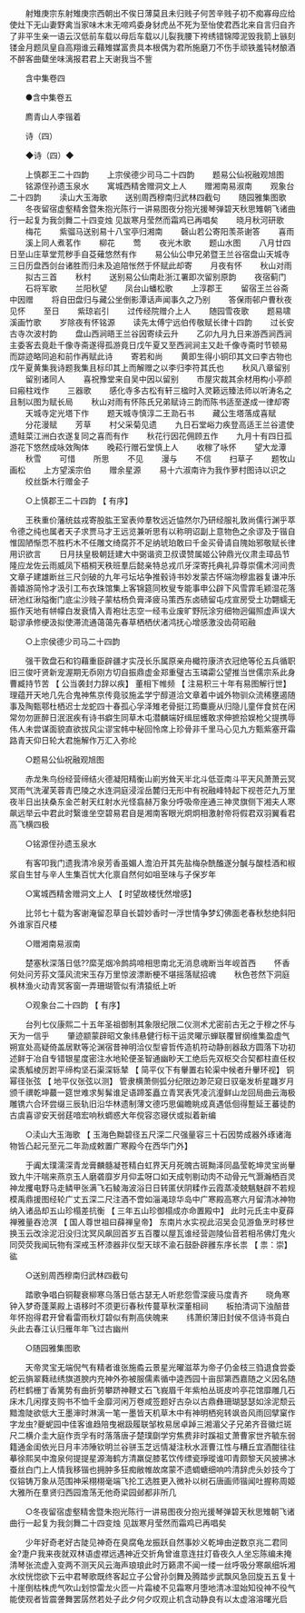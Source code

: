 <!-- { "loadSidebar": true } -->
　　射雉庚宗东射雉庚宗西朝出不俟日薄莫且未归贱子何苦辛贱子初不痴寡母应给使灶下无山妻野禽当家味木末无啼鸡委身豺虎丛不死为至怡使君西北来自言归自齐了非平生亲一语云汉低前车载以母后车载以儿裂我腰下袴绣错锦障泥毁我箭上镞刻镂金月题凤皇自高翔谁云藉雉媒富贵具本根偶为君所施磨刀不伤手顽铁羞钝材酿酒不醉客曲糵坐味漓报君君上天谢我当不訾 

　　含中集卷四 

　　●含中集卷五 

　　廌青山人李锴着 

　　诗（四） 

　　◆诗（四）◆ 

　　上慎郡王二十四韵 
　　上宗侯德少司马二十四韵 
　　题易公仙祝融观旭图 
　　铭源侄孙遗玉泉水 
　　寓城西精舍赠洞文上人 
　　赠湘南易淑南 
　　观象台二十四韵 
　　渎山大玉海歌 
　　送别周西穆南归武林四截句 
　　随园雅集图歌 
　　冬夜留宿虚壑精舍暨朱抱光陈行一讲易图夜分抱光援琴弹碧天秋思雉朝飞诸曲行一起复为我剑舞二十四变烛 见跋寒月莹然而霜鸡已再唱矣 
　　晓月秋河研歌 
　　梅花 
　　紫骝马送别易十八宝亭归湘南 
　　磬山若公寄阳羡茶谢答 
　　喜雨 
　　溪上同人煮茗作 
　　柳花 
　　莺 
　　夜光木歌 
　　题山水图 
　　八月廿四日至山庄草堂荒秽手自芟薙悠然有作 
　　易公仙公申兄弟暨王兰谷宿盘山天城寺三日历盘西剑台诸胜而归未及追陪怅然于怀赋此却寄 
　　月夜有怀 
　　秋山对雨 
　　拟古三首 
　　秋村 
　　送别易公仙南赴浙江署即次留别原韵 
　　夜宿蓟门 
　　石将军歌 
　　兰阳秋望 
　　凤台山蟠松歌 
　　上淳郡王 
　　留宿王兰谷斋中因赠 
　　将自田盘归与藏公坐倒影潭话声闻事久之乃别 
　　答保雨邨户曹秋夜见怀 
　　至日 
　　紫琼岩引 
　　过传经院赠介上人 
　　随园雪夜歌 
　　题易啸溪画竹歌 
　　岁除夜有怀铭源 
　　读先太傅宁远伯传敬赋长律十四韵 
　　过长安古寺次波村韵 
　　盘山西涧晤王兰谷因寄续云升 
　　乙卯九月九日来游西涧西涧主委客去竟赴千像寺斋遂得孤游竟日戊午夏又至西涧涧主又赴千像寺斋时节顿易 而踪迹略同追和前作再赋此诗 
　　寄若和尚 
　　黄即生得小铜印其文曰李古物也戊午夏黄集我诗题我集且标印其上而解赠之以李归李符其氏也 
　　秋风八章留别 
　　留别诸同人 
　　喜祝豫堂来自吴中因以留别 
　　巿屋灾裁其余材用构小亭颜曰瘢柱戏作 
　　三器歌 
　　感化寺多古松有轩三楹时入灵籁远臻法师以听涛名之且制以图为赋长局 
　　秋山对雨有怀陈氏兄弟赋诗三韵而陈书适至遂成一律却寄 
　　天城寺定光塔下作 
　　题天城寺慎淳二王泐石书 
　　藏公生塔落成喜赋 
　　分花漫赋 
　　芳草 
　　村父采菊见遗 
　　九日石堂峪力疾登高适王兰谷遣使遗鲑菜江洲白衣遂复同之喜而有作 
　　秋花行因花佣顾五作 
　　九月十有四日孤游花下悠然成咏效陶体 
　　晚菘行赠石堂慎上人 
　　收稼了咏怀 
　　望大龙潭 
　　秋雪 
　　可惜 
　　所思 
　　不见 
　　漫与 
　　不信 
　　扫草子 
　　题牧山画松 
　　上方望溪宗伯 
　　赠余星源 
　　易十六淑南许为我作萝村图诗以识之 
　　绞丝斲木行赠金子 

　　○上慎郡王二十四韵 【 有序】 

　　王秩重价藩统兹戎寄股肱王室表帅羣牧远近恊然尔乃研经服礼敦尚儒行渊乎萃令德之纯也属者天子求贾马才王远览兼听思有以称明诏副上意物色之余谬及于锴自惟固陋惭恧不胜朽木不任雕文绮腐芥不足纳琥珀敢曰千金买骨请自隗始邪敬赋长律用识欲言 
　　日月扶皇极朝廷建大中弼谐资卫叔谟赞属姬公钟鼎光仪肃圭璋品节隆应龙佐云雨威凤下梧桐天秩班羣后懿亲特总戎爪牙深寄托典礼异尊崇儒术河间贵文章子建雄断丝三尺剑破的九年弓坛坫争推毂诗书妙发蒙古怀端沕穆盅器复谦冲乐善嬉游简怜才汲引工布衣珠馆集上客锦筵同枚叟专能事申公辟下风雪霏毛颖湿花落研池红湫隘衡门底尘沙贱子蒙枯杨负膏泽疲马策西东卤碛留屯戍宣房受土功翾蠕无振作天地有帡幪白发衰情入青袍壮志空一经韦业废旷野阮涂穷细物迥偏照虚声误大聪谬承修绠汲拟使滞流通蔼蔼先春草栖栖伏渚鸿抚心增感激没齿荷昭融 

　　○上宗侯德少司马二十四韵 

　　强干敦盘石和钧藉重臣辟疆才实茂长乐属原亲舟檝符康济衣冠绝等伦五兵循职旧三俊吁贤新宠渥期无忝刚方切自振鼎虚金郑重璧古玉璘霦公望推当世儒宗系此身曹臧持节苦 【 公当袭封力辞以疾】 董相下帷频 【 注易积三十年有易图解行世】 理蕴开天地几先合鬼神焦京传竟驳施孟学宁醇道洽文章着中诚外物驯众流稀壅遏随事及陶甄鄠杜栖迟士龙蛇四十春孤心孚泽雉老骨挺江筠麋鹿从归隐儿童伴食贫在闲常勿勿匪醉日泯泯疾有诗书癖生同草木屯潜麟端好缉屈蠖敢求伸摭拾娱枪父提携辱伟人未尝谋面貌直欲拔风尘谬宝帏中秘回怜席上珍骨非千里马心见九方甄紫塞开霜路青天仰日轮大君施解作万汇入弥纶 

　　○题易公仙祝融观旭图 

　　赤龙朱鸟纷经营缔结火德凝阳精衡山崱屴耸天半北斗低亚南斗平天风萧萧云冥冥雨气洗濯芙蓉青巴陵之水连洞庭浸淫岳麓归无形中有祝融峰特起下视苍茫九万里夜半日出扶桑东金芒射天红射水光怪翕赫万象分呼吸帝座通三神灵旗侧下湘夫人寒飙远举云中君此时繄谁坐空碧易君自是湘南客眼光炯炯相激射帝将假君双羽翼看君高飞横四极 

　　○铭源侄孙遗玉泉水 

　　有客叩我门遗我清冷泉芳香虽媚人澹泊开其先盐梅杂酰醢遂分醎与酸桂酒和椒浆自生甘与辛人生集百忧大化禀自然何如咀至味与子保岁年 

　　○寓城西精舍赠洞文上人 【 时望故楼怃然增感】 

　　比邻七十载为客谢淹留忍草自长碧妙香时一浮世情争梦幻佛面老春秋愁绝斜阳外谁家百尺楼 

　　○赠湘南易淑南 

　　楚塞秋深落日低??縻芜烟冷鹧鸪啼相思南北无消息魂断当年岘首西 
　　怀香何处问芳荪文藻风流宋玉存万里惊波漂断梗不堪摇落赋招魂 
　　秋色苍然下洞庭枫林渔火动青冥客窗一弄珊瑚管似有清猿纸上听 

　　○观象台二十四韵 【 有序】 

　　台列七仪康熙二十五年圣祖御制其象限纪限二仪测术尤密前古无之于穆之怀与天为一信乎 
　　肇迹颛蒙辟昭文象纬悬健行标干运灵曜示蝉联覆冒纲维集盈虚气朔宣处高疑倚盖居默等沦渊宿昔神明洽仪型睿哲传造机符动静剖器敌方圆落下功初述鲜于冶自专错银星度密注水地轮便圣智通幽眇天工绝后先双枢交合契都柱直任权梁褭觚棱厉跗平缔构坚石渠深轹辇 【 简平仪下有轝置右轮渠中候者升轝环视】 铜幂径张弦 【 地平仪张弦以测】 管隶横萧侧弧分纪限边渺茫窥日驭毫发析星躔岁月颁千禩乾坤蕞一筵世难求髣髴谁足语蹄筌矗立青冥表凭凌沆瀣鲜山龙回局曲云海极雕镌六合环尝缀三辰轨旧沿华林遗制薄文德巧思偏瞻眺成真遇低佪得蹔延王蕃徒酌古虞喜谬安天弱莛喑宏响秋蜩惑大年傥容恣寝伏或拟着新编 

　　○渎山大玉海歌 【 玉海色黝碧径五尺深二尺强量容三十石因势成器外琢诸海物皆凸起元至元二年泐成敕置广寒殿今在西华门外】 

　　于阗太璞濡深青龙膏麟髓凝苍精白虹界天月死魄古斑黝泽同晶莹乾坤灵宝尚轝致九牛汗喘来燕京玉人磨砻靡岁月仰盂呀口如天成刳剔动肉不动骨元气灏瀚栖百灵神龙攫电野马走鳞甲张满飞石鲮海波浴日日转匿伏阴糅作云霞蒸凌兢魑魅辟不若规模禹鼎援图经轮广丈五深二尺注酒不啻如淄渑琼华岛中广寒殿高寒六月留清冰神物纳入诸品却五山珍榻差抗衡 【 三年五山珍御榻成亦命置殿中】 此时元氏主中夏薛禅雅量吞沧溟 【 国人尊世祖曰薛禅皇帝】 东南片水实视此沼吴会见游鱼烹时移世换玉云改涂泥汨没归沈冥风飙回首岁五百覆以屋瓦谁经营迦陵仙音若相吊佛灯鬼火同荧荧我闻玩物有深戒玉杯漆器非仪型天球不渝石鼓卧辟雝东序长祟 【 祟：崇】 谹 

　　○送别周西穆南归武林四截句 

　　踏歌争唱白铜鞮衰柳寒乌落日低古瑟无人听悲怨雪深疲马度青齐 
　　晓角寒钟入梦奇蓬莱殿上语移时不须更衍春秋传蔓草秋深董相祠 
　　板拍清词下浊醅昔年怀抱得君开曾看雷雨秋灯碧似有荆高侠魄来 
　　纬萧织薄旧封侯不信诗书竟白头此去春江认归雁年年飞过古幽州 

　　○随园雅集图歌 

　　天帝灵宝无端倪气有精者谁张施矞云景星光曜滋萃为帝子仍金枝三驺退食尝委蛇云旓翠蕤祛绣旗道腴内充神外弥被服儒素循中逵西园十亩邸第西嘉随之义因名随药栏鹤栅丁香篱势有曲折劳攀跻神鞭丈石飞峩眉千年紫柏丛斑皮吟亭花馆靡雕几石床木几闲撑支购书不恤千金靡河闲万卷咸签题好古杂以古鼎彝珊瑚瑟瑟如涂泥颓云黯澹陡欲低大王墨渖时淋漓一笔一墨皆天机草木中有神明栖宛转飒沓风雨回擘窠作字龙虫?夔蚭园中佳客谁趋陪曳裾趿履联邹枚易居卓踔三湘湄父子兄弟齐音徽烂斑尺二横介圭大庭作贡孚有时落落唐子楚璞劘学穷焦费非时蹊祖丈萧曹家世齐毓东弱籍通金闺依光日月丰沛陲钦明兰谷骈玉芝远情凝注秋水涯曹江性与糟丘宜酒酣往往摹徐熙吴中澹泉何提提星源海鹤方清羸促膝茗饮传缥瓷琤瑽谁叩青颇黎天风披拂冰蚕丝白门上人情我移锴也拥肿多狂痴敝帷故席蒙不遗蜩螗细响吟清辞虎头妙技今丁仪镕铸万象从范围神采栩栩毫端飞抡工选胜更入微补以树石唐画师锴闻吐握称周姬大雅所在羣贤归西园澹荡无他奇梁园邺都非所几 

　　○冬夜留宿虚壑精舍暨朱抱光陈行一讲易图夜分抱光援琴弹碧天秋思雉朝飞诸曲行一起复为我剑舞二十四变烛 见跋寒月莹然而霜鸡已再唱矣 

　　少年好奇老好古陡见神奇在臭腐龟龙振跃自然事妙义乾坤由逆数京兆二君同金?疌户我来夜就双林语虚襟远遇神近交折角曾谁意连拄灯昏夜久人坐忘陈编未掩清琴张流虚入变两不测天风云海声琅琅此时万籁肃不闻一缕一丝呼吸分寒飙细坼湘水纹恍惚欲下云中君琴歌既终客起立子公曾孙剑舞及腾踏步武飘风急回旋五五复十十崖倒枯株虎气吹山划惊雷龙火匝一片霜棱不见霜寒月堕地清冰湿始知役神不役气能使观者皆震詟舞罢孱然若处子此夕何夕叹观止机含动静良有以太虚溶溶曙光启 

